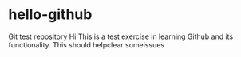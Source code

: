 # hello-github
Git test repository
Hi This is a test exercise in learning Github and its functionality.
This should helpclear someissues
